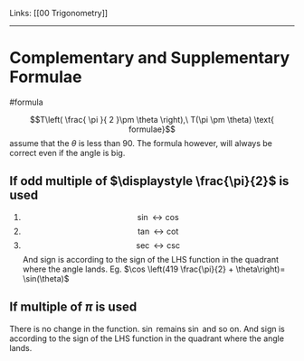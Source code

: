 Links: [[00 Trigonometry]]
___
# Complementary and Supplementary Formulae
#formula 

$$T\left( \frac{ \pi }{ 2 }\pm \theta \right),\ T(\pi \pm \theta) \text{ formulae}$$ 
assume that the $\theta$ is less than 90. The formula however, will always be correct even if the angle is big.

## If odd multiple of $\displaystyle \frac{\pi}{2}$ is used
1. $$\sin \longleftrightarrow \cos $$
1. $$\tan \longleftrightarrow \cot $$
1. $$\sec \longleftrightarrow \csc $$
And sign is according to the sign of the LHS function in the quadrant where the angle lands. 
Eg. $\cos \left(419 \frac{\pi}{2} + \theta\right)= \sin(\theta)$

## If multiple of $\pi$ is used
There is no change in the function. $\sin$ remains $\sin$ and so on. 
And sign is according to the sign of the LHS function in the quadrant where the angle lands. 

